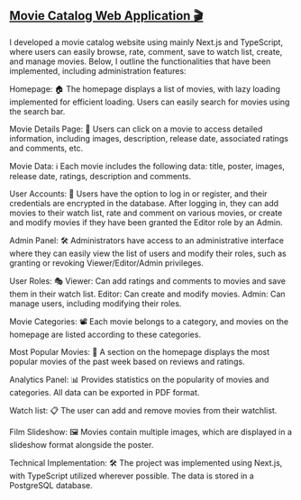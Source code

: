 [Movie Catalog Web Application 🎬](https://mymoviecatalog.vercel.app/)
---------------------------------------------------------------------------------------------

I developed a movie catalog website using mainly Next.js and TypeScript, where users can easily browse, rate, comment, save to watch list, create, and manage movies. Below, I outline the functionalities that have been implemented, including administration features:

Homepage: 🏠
The homepage displays a list of movies, with lazy loading implemented for efficient loading.
Users can easily search for movies using the search bar.

Movie Details Page: 🎥
Users can click on a movie to access detailed information, including images, description, release date, associated ratings and comments, etc.

Movie Data: ℹ️
Each movie includes the following data: title, poster, images, release date, ratings, description and comments. 

User Accounts: 👥
Users have the option to log in or register, and their credentials are encrypted in the database. After logging in, they can add movies to their watch list, rate and comment on various movies, or create and modify movies if they have been granted the Editor role by an Admin.

Admin Panel: 🛠️
Administrators have access to an administrative interface where they can easily view the list of users and modify their roles, such as granting or revoking Viewer/Editor/Admin privileges.

User Roles: 🎭
Viewer: Can add ratings and comments to movies and save them in their watch list.
Editor: Can create and modify movies.
Admin: Can manage users, including modifying their roles.

Movie Categories: 📽️
Each movie belongs to a category, and movies on the homepage are listed according to these categories.

Most Popular Movies: 🌟
A section on the homepage displays the most popular movies of the past week based on reviews and ratings.

Analytics Panel: 📊
Provides statistics on the popularity of movies and categories.
All data can be exported in PDF format.

Watch list: 📋 
The user can add and remove movies from their watchlist.

Film Slideshow: 🖼️
Movies contain multiple images, which are displayed in a slideshow format alongside the poster.

Technical Implementation: 🛠️
The project was implemented using Next.js, with TypeScript utilized wherever possible. The data is stored in a PostgreSQL database.
